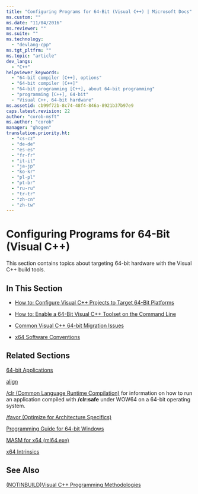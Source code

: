 ```yaml
---
title: "Configuring Programs for 64-Bit (Visual C++) | Microsoft Docs"
ms.custom: ""
ms.date: "11/04/2016"
ms.reviewer: ""
ms.suite: ""
ms.technology: 
  - "devlang-cpp"
ms.tgt_pltfrm: ""
ms.topic: "article"
dev_langs: 
  - "C++"
helpviewer_keywords: 
  - "64-bit compiler [C++], options"
  - "64-bit compiler [C++]"
  - "64-bit programming [C++], about 64-bit programming"
  - "programming [C++], 64-bit"
  - "Visual C++, 64-bit hardware"
ms.assetid: cb99f72b-8c74-48f4-846a-8921b37b97e9
caps.latest.revision: 22
author: "corob-msft"
ms.author: "corob"
manager: "ghogen"
translation.priority.ht: 
  - "cs-cz"
  - "de-de"
  - "es-es"
  - "fr-fr"
  - "it-it"
  - "ja-jp"
  - "ko-kr"
  - "pl-pl"
  - "pt-br"
  - "ru-ru"
  - "tr-tr"
  - "zh-cn"
  - "zh-tw"
---
```

# Configuring Programs for 64-Bit (Visual C++)
This section contains topics about targeting 64-bit hardware with the Visual C++ build tools.  
  
## In This Section  
  
-   [How to: Configure Visual C++ Projects to Target 64-Bit Platforms](../build/how-to-configure-visual-cpp-projects-to-target-64-bit-platforms.md)  
  
-   [How to: Enable a 64-Bit Visual C++ Toolset on the Command Line](../build/how-to-enable-a-64-bit-visual-cpp-toolset-on-the-command-line.md)  
  
-   [Common Visual C++ 64-bit Migration Issues](../build/common-visual-cpp-64-bit-migration-issues.md)  
  
-   [x64 Software Conventions](../build/x64-software-conventions.md)  
  
## Related Sections  
 [64-bit Applications](http://msdn.microsoft.com/Library/fd4026bc-2c3d-4b27-86dc-ec5e96018181)  
  
 [align](../cpp/align-cpp.md)  
  
 [/clr (Common Language Runtime Compilation)](../build/reference/clr-common-language-runtime-compilation.md) for information on how to run an application compiled with **/clr:safe** under WOW64 on a 64-bit operating system.  
  
 [/favor (Optimize for Architecture Specifics)](../build/reference/favor-optimize-for-architecture-specifics.md)  
  
 [Programming Guide for 64-bit Windows](http://msdn.microsoft.com/library/windows/desktop/bb427430)  
  
 [MASM for x64 (ml64.exe)](../assembler/masm/masm-for-x64-ml64-exe.md)  
  
 [x64 Intrinsics](http://msdn.microsoft.com/en-us/5d1f5d3e-156e-4ebf-932e-fd09be7ced62)  
  
## See Also  
 [(NOTINBUILD)Visual C++ Programming Methodologies](http://msdn.microsoft.com/en-us/0822f806-fa81-4b65-bf0f-1e2921f30c95)